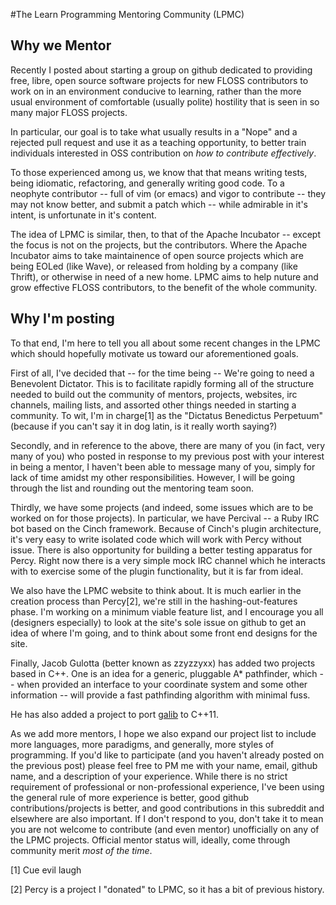 #The Learn Programming Mentoring Community (LPMC)

## Why we Mentor

Recently I posted about starting a group on github dedicated to providing free,
libre, open source software projects for new FLOSS contributors to work on in an
environment conducive to learning, rather than the more usual environment of
comfortable (usually polite) hostility that is seen in so many major FLOSS
projects.

In particular, our goal is to take what usually results in a "Nope" and a
rejected pull request and use it as a teaching opportunity, to better train
individuals interested in OSS contribution on _how to contribute effectively_.

To those experienced among us, we know that that means writing tests, being
idiomatic, refactoring, and generally writing good code. To a neophyte
contributor -- full of vim (or emacs) and vigor to contribute -- they may not
know better, and submit a patch which -- while admirable in it's intent, is
unfortunate in it's content.

The idea of LPMC is similar, then, to that of the Apache Incubator -- except the
focus is not on the projects, but the contributors. Where the Apache Incubator
aims to take maintainence of open source projects which are being EOLed (like
Wave), or released from holding by a company (like Thrift), or otherwise in need
of a new home. LPMC aims to help nuture and grow effective FLOSS contributors,
to the benefit of the whole community.

## Why I'm posting

To that end, I'm here to tell you all about some recent changes in the LPMC
which should hopefully motivate us toward our aforementioned goals.

First of all, I've decided that -- for the time being -- We're going to need a
Benevolent Dictator. This is to facilitate rapidly forming all of the structure
needed to build out the community of mentors, projects, websites, irc channels,
mailing lists, and assorted other things needed in starting a community. To wit,
I'm in charge[1] as the "Dictatus Benedictus Perpetuum" (because if you can't
say it in dog latin, is it really worth saying?)

Secondly, and in reference to the above, there are many of you (in fact, very
many of you) who posted in response to my previous post with your interest in
being a mentor, I haven't been able to message many of you, simply for lack of
time amidst my other responsibilities. However, I will be going through the list
and rounding out the mentoring team soon.

Thirdly, we have some projects (and indeed, some issues which are to be worked
on for those projects). In particular, we have Percival -- a Ruby IRC bot based
on the Cinch framework. Because of Cinch's plugin architecture, it's very easy
to write isolated code which will work with Percy without issue. There is also
opportunity for building a better testing apparatus for Percy. Right now there
is a very simple mock IRC channel which he interacts with to exercise some of
the plugin functionality, but it is far from ideal. 

We also have the LPMC website to think about. It is much earlier in the creation
process than Percy[2], we're still in the hashing-out-features phase. I'm
working on a minimum viable feature list, and I encourage you all (designers
especially) to look at the site's sole issue on github to get an idea of where
I'm going, and to think about some front end designs for the site.

Finally, Jacob Gulotta (better known as zzyzzyxx) has added two projects based
in C++. One is an idea for a generic, pluggable A\* pathfinder, which -- when
provided an interface to your coordinate system and some other information --
will provide a fast pathfinding algorithm with minimal fuss.

He has also added a project to port [galib](http://lancet.mit.edu/ga) to C++11.

As we add more mentors, I hope we also expand our project list to include more
languages, more paradigms, and generally, more styles of programming. If you'd
like to participate (and you haven't already posted on the previous post) please
feel free to PM me with your name, email, github name, and a description of your
experience. While there is no strict requirement of professional or
non-professional experience, I've been using the general rule of more experience
is better, good github contributions/projects is better, and good contributions
in this subreddit and elsewhere are also important. If I don't respond to you,
don't take it to mean you are not welcome to contribute (and even mentor)
unofficially on any of the LPMC projects. Official mentor status will, ideally,
come through community merit _most of the time_.


[1] Cue evil laugh

[2] Percy is a project I "donated" to LPMC, so it has a bit of previous history.
